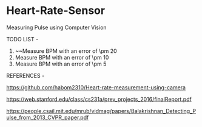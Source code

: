 # Heart-Rate-Sensor
Measuring Pulse using Computer Vision


TODO LIST - 

1. ~~Measure BPM with an error of \pm 20
2. Measure BPM with an error of \pm 10
3. Measure BPM with an error of \pm 5



REFERENCES - 

https://github.com/habom2310/Heart-rate-measurement-using-camera

https://web.stanford.edu/class/cs231a/prev_projects_2016/finalReport.pdf

https://people.csail.mit.edu/mrub/vidmag/papers/Balakrishnan_Detecting_Pulse_from_2013_CVPR_paper.pdf
